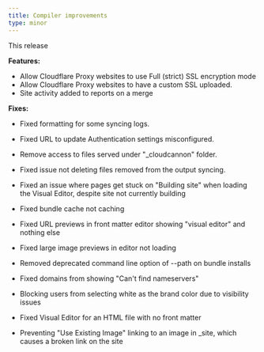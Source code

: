 ```yaml
---
title: Compiler improvements
type: minor
---
```


This release

**Features:**

* Allow Cloudflare Proxy websites to use Full (strict) SSL encryption mode
* Allow Cloudflare Proxy websites to have a custom SSL uploaded.
* Site activity added to reports on a merge

**Fixes:**

* Fixed formatting for some syncing logs.
* Fixed URL to update Authentication settings misconfigured.
* Remove access to files served under "\_cloudcannon" folder.
* Fixed issue not deleting files removed from the output syncing.
* Fixed an issue where pages get stuck on "Building site" when loading the Visual Editor, despite site not currently building

* Fixed bundle cache not caching

* Fixed URL previews in front matter editor showing "visual editor" and nothing else

* Fixed large image previews in editor not loading

* Removed deprecated command line option of --path on bundle installs

* Fixed domains from showing "Can't find nameservers"

* Blocking users from selecting white as the brand color due to visibility issues

* Fixed Visual Editor for an HTML file with no front matter

* Preventing "Use Existing Image" linking to an image in \_site, which causes a broken link on the site

&nbsp;